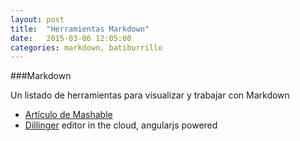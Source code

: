 ```yaml
---
layout: post
title:  "Herramientas Markdown"
date:   2015-03-06 12:05:00
categories: markdown, batiburrillo
---
```


###Markdown

Un listado de herramientas para visualizar y trabajar con Markdown

- [Artículo de Mashable][mashable]
- [Dillinger][Dillinger url] editor in the cloud, angularjs powered

[mashable]: http://mashable.com/2013/06/24/markdown-tools/
[Dillinger url]:    http://dillinger.io/